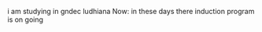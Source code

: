 i am studying in gndec ludhiana 
Now:
in these days there induction program is on going
<!---
Pushpinder101/Pushpinder101 is a ✨ special ✨ repository because its `README.md` (this file) appears on your GitHub profile.
You can click the Preview link to take a look at your changes.
--->
